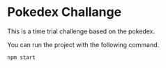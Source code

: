 # Pokedex Challange

This is a time trial challenge based on the pokedex.

You can run the project with the following command.

```bash
npm start
```
